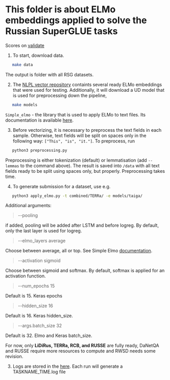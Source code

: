 # This folder is about ELMo embeddings applied to solve the Russian SuperGLUE tasks


Scores on [validate](https://docs.google.com/spreadsheets/d/1BBArqZo6pk1lnP2-KlMjHnSPKvPOJfBb4qqC07Ao5ps/edit?usp=sharing)

1. To start, download data.

```bash
   make data
```

The output is folder with all RSG datasets.


2. The [NLPL vector repository](http://vectors.nlpl.eu/repository/) containts several ready ELMo embeddings that were used for testing. Additionally, it will download a UD model that is used for preprocessing down the pipeline,

```bash
   make models
```

`Simple_elmo` - the library that is used to apply ELMo to text files. Its documentation is available [here](https://github.com/ltgoslo/simple_elmo).


3. Before vectorizing, it is necessary to preprocess the text fields in each sample. Otherwise, text fields will be split on spaces only in the following way: `["This", "is", "it."]`. To preprocess, run

```python
   python3 preprocessing.py
```

Preprocessing is either tokenization (default) or lemmatisation (add `--lemmas` to the command above). The result is saved into `/data` with all text fields ready to be split using spaces only, but properly. Preprocessing takes time.

4. To generate submission for a dataset, use e.g.

```bash
   python3 apply_elmo.py -t combined/TERRa/ -e models/taiga/
```

Additional arguments:
         
> --pooling

if added, pooling will be added after LSTM and before logreg. By default, only the last layer is used for logreg.

> --elmo_layers average

Choose between average, all or top. See Simple Elmo [documentation](https://github.com/ltgoslo/simple_elmo).
    
> --activation sigmoid

Choose between sigmoid and softmax. By default, softmax is applied for an activation function.

> --num_epochs 15

Default is 15. Keras epochs

> --hidden_size 16

Default is 16. Keras hidden_size.

> --args.batch_size 32

Default is 32. Elmo and Keras batch_size.

For now, only **LiDiRus, TERRa, RCB, and RUSSE** are fully ready, DaNetQA and RUSSE require more resources to compute and RWSD needs some revision.

3. Logs are stored in the [here](/logs). Each run will generate a TASKNAME_TIME.log file